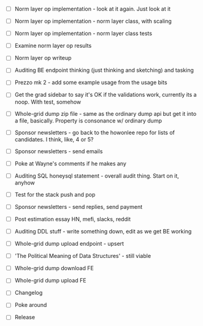 - [ ] Norm layer op implementation - look at it again. Just look at it
- [ ] Norm layer op implementation - norm layer class, with scaling
- [ ] Norm layer op implementation - norm layer class tests
- [ ] Examine norm layer op results
- [ ] Norm layer op writeup

- [ ] Auditing BE endpoint thinking (just thinking and sketching) and tasking
- [ ] Prezzo mk 2 - add some example usage from the usage bits
- [ ] Get the grad sidebar to say it's OK if the validations work, currently its a noop. With test, somehow
- [ ] Whole-grid dump zip file - same as the ordinary dump api but get it into a file, basically. Property is consonance w/ ordinary dump

- [ ] Sponsor newsletters - go back to the howonlee repo for lists of candidates. I think, like, 4 or 5?
- [ ] Sponsor newsletters - send emails
- [ ] Poke at Wayne's comments if he makes any
- [ ] Auditing SQL honeysql statement - overall audit thing. Start on it, anyhow
- [ ] Test for the stack push and pop

- [ ] Sponsor newsletters - send replies, send payment
- [ ] Post estimation essay HN, mefi, slacks, reddit
- [ ] Auditing DDL stuff - write something down, edit as we get BE working
- [ ] Whole-grid dump upload endpoint - upsert

- [ ] 'The Political Meaning of Data Structures' - still viable
- [ ] Whole-grid dump download FE
- [ ] Whole-grid dump upload FE

- [ ] Changelog
- [ ] Poke around
- [ ] Release
